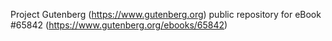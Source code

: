 Project Gutenberg (https://www.gutenberg.org) public repository for
eBook #65842 (https://www.gutenberg.org/ebooks/65842)
